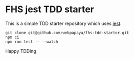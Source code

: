 # FHS jest TDD starter

This is a simple TDD starter repository which uses [jest](https://jestjs.io/docs/en/getting-started.html).

```
git clone git@github.com:webpapaya/fhs-tdd-starter.git
npm ci
npm run test -- --watch
```

Happy TDDing